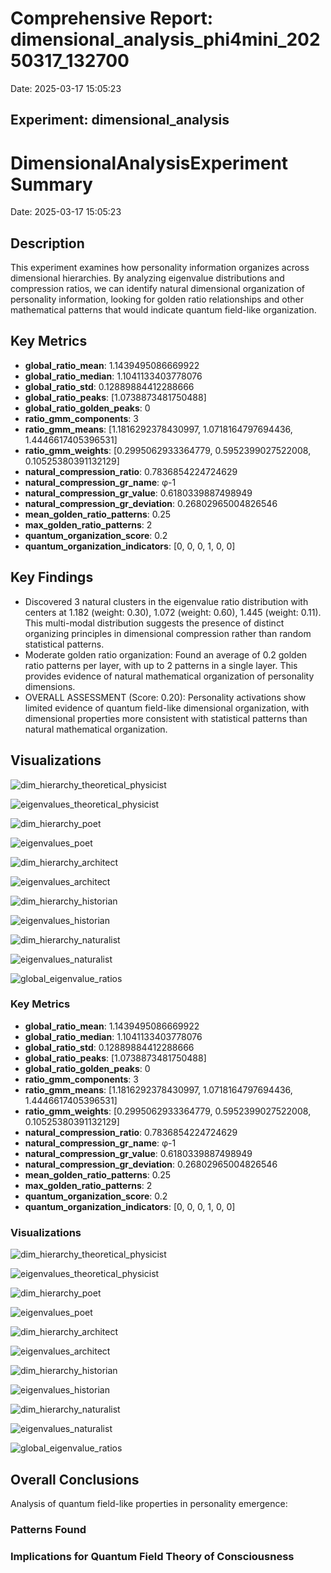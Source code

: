 # Comprehensive Report: dimensional_analysis_phi4mini_20250317_132700

Date: 2025-03-17 15:05:23

## Experiment: dimensional_analysis

# DimensionalAnalysisExperiment Summary

Date: 2025-03-17 15:05:23

## Description

This experiment examines how personality information organizes across dimensional hierarchies. By analyzing eigenvalue distributions and compression ratios, we can identify natural dimensional organization of personality information, looking for golden ratio relationships and other mathematical patterns that would indicate quantum field-like organization.

## Key Metrics

- **global_ratio_mean**: 1.1439495086669922
- **global_ratio_median**: 1.1041133403778076
- **global_ratio_std**: 0.12889884412288666
- **global_ratio_peaks**: [1.0738873481750488]
- **global_ratio_golden_peaks**: 0
- **ratio_gmm_components**: 3
- **ratio_gmm_means**: [1.1816292378430997, 1.0718164797694436, 1.4446617405396531]
- **ratio_gmm_weights**: [0.2995062933364779, 0.5952399027522008, 0.10525380391132129]
- **natural_compression_ratio**: 0.7836854224724629
- **natural_compression_gr_name**: φ-1
- **natural_compression_gr_value**: 0.6180339887498949
- **natural_compression_gr_deviation**: 0.26802965004826546
- **mean_golden_ratio_patterns**: 0.25
- **max_golden_ratio_patterns**: 2
- **quantum_organization_score**: 0.2
- **quantum_organization_indicators**: [0, 0, 0, 1, 0, 0]

## Key Findings

- Discovered 3 natural clusters in the eigenvalue ratio distribution with centers at 1.182 (weight: 0.30), 1.072 (weight: 0.60), 1.445 (weight: 0.11). This multi-modal distribution suggests the presence of distinct organizing principles in dimensional compression rather than random statistical patterns.
- Moderate golden ratio organization: Found an average of 0.2 golden ratio patterns per layer, with up to 2 patterns in a single layer. This provides evidence of natural mathematical organization of personality dimensions.
- OVERALL ASSESSMENT (Score: 0.20): Personality activations show limited evidence of quantum field-like dimensional organization, with dimensional properties more consistent with statistical patterns than natural mathematical organization.

## Visualizations

![dim_hierarchy_theoretical_physicist](../visualizations/dimensional_hierarchy_001.png)

![eigenvalues_theoretical_physicist](../visualizations/eigenvalue_distribution_002.png)

![dim_hierarchy_poet](../visualizations/dimensional_hierarchy_003.png)

![eigenvalues_poet](../visualizations/eigenvalue_distribution_004.png)

![dim_hierarchy_architect](../visualizations/dimensional_hierarchy_005.png)

![eigenvalues_architect](../visualizations/eigenvalue_distribution_006.png)

![dim_hierarchy_historian](../visualizations/dimensional_hierarchy_007.png)

![eigenvalues_historian](../visualizations/eigenvalue_distribution_008.png)

![dim_hierarchy_naturalist](../visualizations/dimensional_hierarchy_009.png)

![eigenvalues_naturalist](../visualizations/eigenvalue_distribution_010.png)

![global_eigenvalue_ratios](global_eigenvalue_ratios.png)

### Key Metrics

- **global_ratio_mean**: 1.1439495086669922
- **global_ratio_median**: 1.1041133403778076
- **global_ratio_std**: 0.12889884412288666
- **global_ratio_peaks**: [1.0738873481750488]
- **global_ratio_golden_peaks**: 0
- **ratio_gmm_components**: 3
- **ratio_gmm_means**: [1.1816292378430997, 1.0718164797694436, 1.4446617405396531]
- **ratio_gmm_weights**: [0.2995062933364779, 0.5952399027522008, 0.10525380391132129]
- **natural_compression_ratio**: 0.7836854224724629
- **natural_compression_gr_name**: φ-1
- **natural_compression_gr_value**: 0.6180339887498949
- **natural_compression_gr_deviation**: 0.26802965004826546
- **mean_golden_ratio_patterns**: 0.25
- **max_golden_ratio_patterns**: 2
- **quantum_organization_score**: 0.2
- **quantum_organization_indicators**: [0, 0, 0, 1, 0, 0]

### Visualizations

![dim_hierarchy_theoretical_physicist](results/experiment_run_20250317_132700/visualizations/dimensional_hierarchy_001.png)

![eigenvalues_theoretical_physicist](results/experiment_run_20250317_132700/visualizations/eigenvalue_distribution_002.png)

![dim_hierarchy_poet](results/experiment_run_20250317_132700/visualizations/dimensional_hierarchy_003.png)

![eigenvalues_poet](results/experiment_run_20250317_132700/visualizations/eigenvalue_distribution_004.png)

![dim_hierarchy_architect](results/experiment_run_20250317_132700/visualizations/dimensional_hierarchy_005.png)

![eigenvalues_architect](results/experiment_run_20250317_132700/visualizations/eigenvalue_distribution_006.png)

![dim_hierarchy_historian](results/experiment_run_20250317_132700/visualizations/dimensional_hierarchy_007.png)

![eigenvalues_historian](results/experiment_run_20250317_132700/visualizations/eigenvalue_distribution_008.png)

![dim_hierarchy_naturalist](results/experiment_run_20250317_132700/visualizations/dimensional_hierarchy_009.png)

![eigenvalues_naturalist](results/experiment_run_20250317_132700/visualizations/eigenvalue_distribution_010.png)

![global_eigenvalue_ratios](results/experiment_run_20250317_132700/dimensional_analysis/global_eigenvalue_ratios.png)

## Overall Conclusions

Analysis of quantum field-like properties in personality emergence:

### Patterns Found

### Implications for Quantum Field Theory of Consciousness

